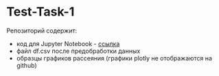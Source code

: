 # Test-Task-1

Репозиторий содержит:
- код для Jupyter Notebook - [ссылка](https://github.com/AleksandrAntonov7/Test-Task-1/blob/main/%D0%9D%D0%98%D0%A3%20%D0%92%D0%A8%D0%AD%20-%20%D1%82%D0%B5%D1%81%D1%82%D0%BE%D0%B2%D0%BE%D0%B5%20%D0%B7%D0%B0%D0%B4%D0%B0%D0%BD%D0%B8%D0%B5.ipynb)
- файл df.csv после предобработки данных
- образцы графиков рассеяния (графики plotly не отображаются на github)
